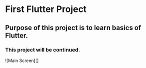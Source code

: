 # First Flutter Project

## Purpose of this project is to learn basics of Flutter.



### This project will be continued.

![Main Screen][]